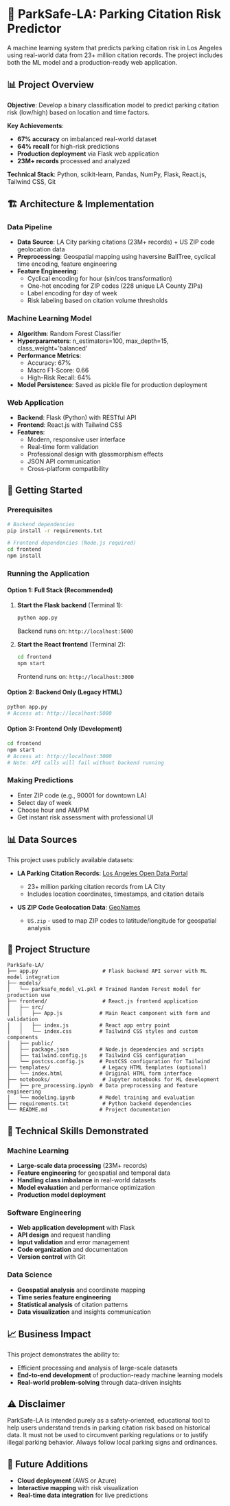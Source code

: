 # 🚗 ParkSafe-LA: Parking Citation Risk Predictor

A machine learning system that predicts parking citation risk in Los Angeles using real-world data from 23+ million citation records. The project includes both the ML model and a production-ready web application.

## 📊 Project Overview

**Objective**: Develop a binary classification model to predict parking citation risk (low/high) based on location and time factors.

**Key Achievements**:
- **67% accuracy** on imbalanced real-world dataset
- **64% recall** for high-risk predictions
- **Production deployment** via Flask web application
- **23M+ records** processed and analyzed

**Technical Stack**: Python, scikit-learn, Pandas, NumPy, Flask, React.js, Tailwind CSS, Git

## 🏗️ Architecture & Implementation

### Data Pipeline
- **Data Source**: LA City parking citations (23M+ records) + US ZIP code geolocation data
- **Preprocessing**: Geospatial mapping using haversine BallTree, cyclical time encoding, feature engineering
- **Feature Engineering**: 
  - Cyclical encoding for hour (sin/cos transformation)
  - One-hot encoding for ZIP codes (228 unique LA County ZIPs)
  - Label encoding for day of week
  - Risk labeling based on citation volume thresholds

### Machine Learning Model
- **Algorithm**: Random Forest Classifier
- **Hyperparameters**: n_estimators=100, max_depth=15, class_weight='balanced'
- **Performance Metrics**:
  - Accuracy: 67%
  - Macro F1-Score: 0.66
  - High-Risk Recall: 64%
- **Model Persistence**: Saved as pickle file for production deployment

### Web Application
- **Backend**: Flask (Python) with RESTful API
- **Frontend**: React.js with Tailwind CSS
- **Features**:
  - Modern, responsive user interface
  - Real-time form validation
  - Professional design with glassmorphism effects
  - JSON API communication
  - Cross-platform compatibility

## 🚀 Getting Started

### Prerequisites
```bash
# Backend dependencies
pip install -r requirements.txt

# Frontend dependencies (Node.js required)
cd frontend
npm install
```

### Running the Application

#### Option 1: Full Stack (Recommended)
1. **Start the Flask backend** (Terminal 1):
   ```bash
   python app.py
   ```
   Backend runs on: `http://localhost:5000`

2. **Start the React frontend** (Terminal 2):
   ```bash
   cd frontend
   npm start
   ```
   Frontend runs on: `http://localhost:3000`

#### Option 2: Backend Only (Legacy HTML)
```bash
python app.py
# Access at: http://localhost:5000
```

#### Option 3: Frontend Only (Development)
```bash
cd frontend
npm start
# Access at: http://localhost:3000
# Note: API calls will fail without backend running
```

### Making Predictions
- Enter ZIP code (e.g., 90001 for downtown LA)
- Select day of week
- Choose hour and AM/PM
- Get instant risk assessment with professional UI

## 📊 Data Sources

This project uses publicly available datasets:

- **LA Parking Citation Records**: [Los Angeles Open Data Portal](https://data.lacity.org/Transportation/Parking-Citations/4f5p-udkv/about_data)
  - 23+ million parking citation records from LA City
  - Includes location coordinates, timestamps, and citation details

- **US ZIP Code Geolocation Data**: [GeoNames](https://download.geonames.org/export/zip/)
  - `US.zip` - used to map ZIP codes to latitude/longitude for geospatial analysis
  

## 📁 Project Structure
```
ParkSafe-LA/
├── app.py                     # Flask backend API server with ML model integration
├── models/
│   └── parksafe_model_v1.pkl # Trained Random Forest model for production use
├── frontend/                  # React.js frontend application
│   ├── src/
│   │   ├── App.js            # Main React component with form and validation
│   │   ├── index.js          # React app entry point
│   │   └── index.css         # Tailwind CSS styles and custom components
│   ├── public/
│   ├── package.json          # Node.js dependencies and scripts
│   ├── tailwind.config.js    # Tailwind CSS configuration
│   └── postcss.config.js     # PostCSS configuration for Tailwind
├── templates/                 # Legacy HTML templates (optional)
│   └── index.html            # Original HTML form interface
├── notebooks/                 # Jupyter notebooks for ML development
│   ├── pre_processing.ipynb  # Data preprocessing and feature engineering
│   └── modeling.ipynb        # Model training and evaluation
├── requirements.txt           # Python backend dependencies
└── README.md                 # Project documentation
```

## 🧠 Technical Skills Demonstrated

### Machine Learning
- **Large-scale data processing** (23M+ records)
- **Feature engineering** for geospatial and temporal data
- **Handling class imbalance** in real-world datasets
- **Model evaluation** and performance optimization
- **Production model deployment**

### Software Engineering
- **Web application development** with Flask
- **API design** and request handling
- **Input validation** and error management
- **Code organization** and documentation
- **Version control** with Git

### Data Science
- **Geospatial analysis** and coordinate mapping
- **Time series feature engineering**
- **Statistical analysis** of citation patterns
- **Data visualization** and insights communication

## 📈 Business Impact

This project demonstrates the ability to:
- Efficient processing and analysis of large-scale datasets
- **End-to-end development** of production-ready machine learning models
- **Real-world problem-solving** through data-driven insights

## ⚠️ Disclaimer
ParkSafe-LA is intended purely as a safety-oriented, educational tool to help users understand trends in parking citation risk based on historical data. It must not be used to circumvent parking regulations or to justify illegal parking behavior. Always follow local parking signs and ordinances.

## 🔮 Future Additions

- **Cloud deployment** (AWS or Azure)
- **Interactive mapping** with risk visualization
- **Real-time data integration** for live predictions